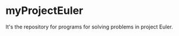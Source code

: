 myProjectEuler
==============

It's the repository for programs for solving problems in project Euler.